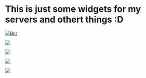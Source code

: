 # This is just some widgets for my servers and othert things :D
 [![Bot](https://img.shields.io/badge/DiscordBot-Yes-green.svg)](https://bot.odar.xyz)


<p><a href="https://discord.gg/zvvasbc"><img src="https://discordapp.com/api/guilds/298762167388471296/widget.png?style=banner1"></a></p>
<p><a href="https://discord.gg/zvvasbc"><img src="https://discordapp.com/api/guilds/298762167388471296/widget.png?style=banner2"></a></p>
<p><a href="https://discord.gg/zvvasbc"><img src="https://discordapp.com/api/guilds/298762167388471296/widget.png?style=banner3"></a></p>
<p><a href="https://discord.gg/zvvasbc"><img src="https://discordapp.com/api/guilds/298762167388471296/widget.png?style=banner4"></a></p>
